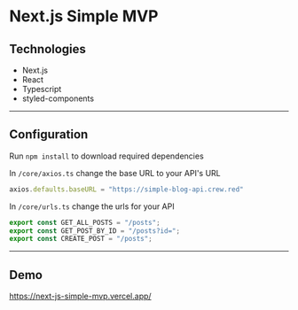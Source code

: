 # Next.js Simple MVP 

## Technologies

* Next.js
* React
* Typescript
* styled-components

---

## Configuration

Run ```npm install``` to download required dependencies

In ```/core/axios.ts``` change the base URL to your API's URL
```javascript
axios.defaults.baseURL = "https://simple-blog-api.crew.red"
```

In ```/core/urls.ts``` change the urls for your API
```javascript
export const GET_ALL_POSTS = "/posts";
export const GET_POST_BY_ID = "/posts?id=";
export const CREATE_POST = "/posts";
```

---

## Demo

https://next-js-simple-mvp.vercel.app/